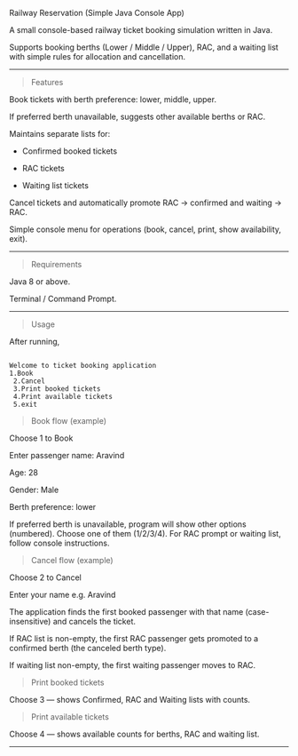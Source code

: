 Railway Reservation (Simple Java Console App)

A small console-based railway ticket booking simulation written in Java.

Supports booking berths (Lower / Middle / Upper), RAC, and a waiting list with simple rules for allocation and cancellation.

---

> Features

Book tickets with berth preference: lower, middle, upper.

If preferred berth unavailable, suggests other available berths or RAC.

Maintains separate lists for:

* Confirmed booked tickets

* RAC tickets

* Waiting list tickets

Cancel tickets and automatically promote RAC → confirmed and waiting → RAC.

Simple console menu for operations (book, cancel, print, show availability, exit).

---

> Requirements

Java 8 or above.

Terminal / Command Prompt.

---

> Usage

After running,

```

Welcome to ticket booking application
1.Book 
 2.Cancel 
 3.Print booked tickets 
 4.Print available tickets 
 5.exit

```

> Book flow (example)

Choose 1 to Book

Enter passenger name: Aravind

Age: 28

Gender: Male

Berth preference: lower

If preferred berth is unavailable, program will show other options (numbered). Choose one of them (1/2/3/4). For RAC prompt or waiting list, follow console instructions.

> Cancel flow (example)

Choose 2 to Cancel

Enter your name e.g. Aravind

The application finds the first booked passenger with that name (case-insensitive) and cancels the ticket.

If RAC list is non-empty, the first RAC passenger gets promoted to a confirmed berth (the canceled berth type).

If waiting list non-empty, the first waiting passenger moves to RAC.

> Print booked tickets

Choose 3 — shows Confirmed, RAC and Waiting lists with counts.

> Print available tickets

Choose 4 — shows available counts for berths, RAC and waiting list.

---
